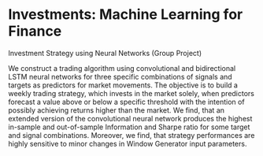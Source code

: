 # Investments: Machine Learning for Finance

Investment Strategy using Neural Networks (Group Project)

We construct a trading algorithm using convolutional and bidirectional LSTM neural networks for three specific combinations of signals and targets as predictors for market movements. The objective is to build a weekly trading strategy, which invests in the market solely, when predictors forecast a value above or below a specific threshold with the intention of possibly achieving returns higher than the market. We find, that an extended version of the convolutional neural network produces the highest in-sample and out-of-sample Information and Sharpe ratio for some target and signal combinations. Moreover, we find, that strategy performances are highly sensitive to minor changes in Window Generator input parameters.